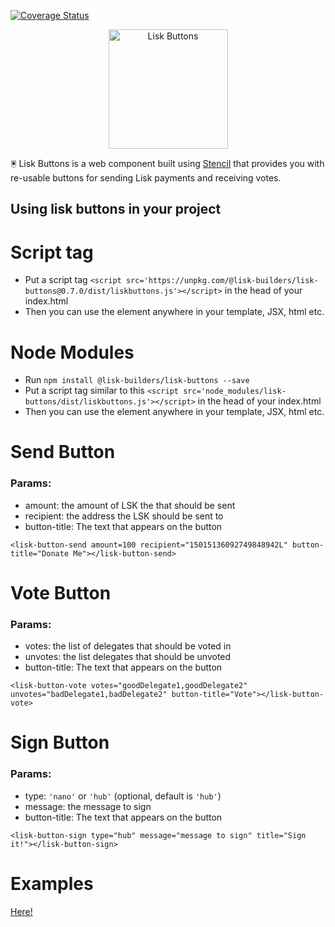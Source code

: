 [![Coverage Status](https://coveralls.io/repos/github/lisk-builders/lisk-buttons/badge.svg?branch=master)](https://coveralls.io/github/lisk-builders/lisk-buttons?branch=master)

<div align="center">
  <img alt="Lisk Buttons" src="https://rawgit.com/lisk-builders/lisk-buttons/master/logo.svg" height="191px" />
</div>

🖲️ Lisk Buttons is a web component built using [Stencil](https://stenciljs.com/) that provides you with re-usable buttons for sending Lisk payments and receiving votes.

## Using lisk buttons in your project

# Script tag
- Put a script tag `<script src='https://unpkg.com/@lisk-builders/lisk-buttons@0.7.0/dist/liskbuttons.js'></script>` in the head of your index.html
- Then you can use the element anywhere in your template, JSX, html etc.

# Node Modules
- Run `npm install @lisk-builders/lisk-buttons --save`
- Put a script tag similar to this `<script src='node_modules/lisk-buttons/dist/liskbuttons.js'></script>` in the head of your index.html
- Then you can use the element anywhere in your template, JSX, html etc.

# Send Button

### Params:
 - amount: the amount of LSK the that should be sent
 - recipient: the address the LSK should be sent to
 - button-title: The text that appears on the button

```
<lisk-button-send amount=100 recipient="15015136092749848942L" button-title="Donate Me"></lisk-button-send>
```

# Vote Button

### Params:
 - votes: the list of delegates that should be voted in
 - unvotes: the list delegates that should be unvoted
 - button-title: The text that appears on the button

```
<lisk-button-vote votes="goodDelegate1,goodDelegate2" unvotes="badDelegate1,badDelegate2" button-title="Vote"></lisk-button-vote>
```

# Sign Button

### Params:
- type: `'nano'` or `'hub'` (optional, default is `'hub'`)
- message: the message to sign
- button-title: The text that appears on the button

```
<lisk-button-sign type="hub" message="message to sign" title="Sign it!"></lisk-button-sign>
```

# Examples
[Here!](https://lisk-builders.github.io/lisk-buttons/)
